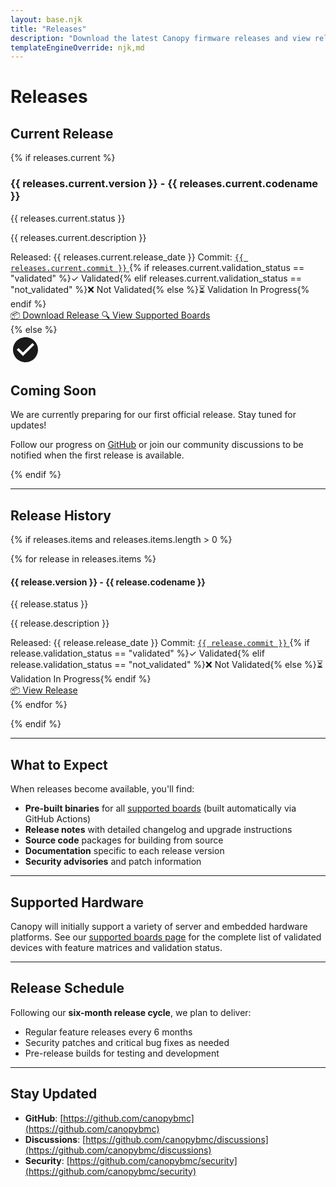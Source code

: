```yaml
---
layout: base.njk
title: "Releases"
description: "Download the latest Canopy firmware releases and view release notes for all versions."
templateEngineOverride: njk,md
---
```


<div class="content-page">

# Releases

## Current Release

{% if releases.current %}
<div class="release-card current-release">
    <div class="release-header">
        <h3>{{ releases.current.version }} - {{ releases.current.codename }}</h3>
        <span class="release-status status-{{ releases.current.status | lower | replace(' ', '-') }}">{{ releases.current.status }}</span>
    </div>
    <div class="release-info">
        <p class="release-description">{{ releases.current.description }}</p>
        <div class="release-meta">
            <span class="release-date">Released: {{ releases.current.release_date }}</span>
            <span class="commit-info">
                Commit: <a href="https://github.com/canopybmc/openbmc/commit/{{ releases.current.commit }}" target="_blank" rel="noopener">
                    <code>{{ releases.current.commit }}</code>
                </a>
            </span>
            <span class="validation-status">{% if releases.current.validation_status == "validated" %}✓ Validated{% elif releases.current.validation_status == "not_validated" %}❌ Not Validated{% else %}⏳ Validation In Progress{% endif %}</span>
        </div>
        <div class="release-actions">
            <a href="{{ releases.current.github_url }}" class="release-btn primary" target="_blank" rel="noopener">
                📦 Download Release
            </a>
            <a href="/boards" class="release-btn secondary">
                🔍 View Supported Boards
            </a>
        </div>
    </div>
</div>
{% else %}
<div class="releases-notice">
    <div class="notice-icon">
        <svg width="48" height="48" fill="currentColor" viewBox="0 0 24 24">
            <path d="M12 2C6.48 2 2 6.48 2 12s4.48 10 10 10 10-4.48 10-10S17.52 2 12 2zm-2 15l-5-5 1.41-1.41L10 14.17l7.59-7.59L19 8l-9 9z"/>
        </svg>
    </div>
    <div class="notice-content">
        <h2>Coming Soon</h2>
        <p>We are currently preparing for our first official release. Stay tuned for updates!</p>
        <p>Follow our progress on <a href="https://github.com/canopybmc" target="_blank" rel="noopener">GitHub</a> or join our community discussions to be notified when the first release is available.</p>
    </div>
</div>
{% endif %}

---

## Release History

{% if releases.items and releases.items.length > 0 %}

<div class="release-history">
{% for release in releases.items %}
<div class="release-card">
    <div class="release-header">
        <h4>{{ release.version }} - {{ release.codename }}</h4>
        <span class="release-status status-{{ release.status | lower | replace(' ', '-') }}">{{ release.status }}</span>
    </div>
    <div class="release-info">
        <p class="release-description">{{ release.description }}</p>
        <div class="release-meta">
            <span class="release-date">Released: {{ release.release_date }}</span>
            <span class="commit-info">
                Commit: <a href="https://github.com/canopybmc/openbmc/commit/{{ release.commit }}" target="_blank" rel="noopener">
                    <code>{{ release.commit }}</code>
                </a>
            </span>
            <span class="validation-status">{% if release.validation_status == "validated" %}✓ Validated{% elif release.validation_status == "not_validated" %}❌ Not Validated{% else %}⏳ Validation In Progress{% endif %}</span>
        </div>
        <div class="release-actions">
            <a href="{{ release.github_url }}" class="release-btn primary" target="_blank" rel="noopener">
                📦 View Release
            </a>
        </div>
    </div>
</div>
{% endfor %}
</div>

{% endif %}

---

## What to Expect

When releases become available, you'll find:

- **Pre-built binaries** for all [supported boards](/boards) (built automatically via GitHub Actions)
- **Release notes** with detailed changelog and upgrade instructions
- **Source code** packages for building from source
- **Documentation** specific to each release version
- **Security advisories** and patch information

---

## Supported Hardware

Canopy will initially support a variety of server and embedded hardware platforms. See our [supported boards page](/boards) for the complete list of validated devices with feature matrices and validation status.

---

## Release Schedule

Following our **six-month release cycle**, we plan to deliver:

- Regular feature releases every 6 months
- Security patches and critical bug fixes as needed
- Pre-release builds for testing and development

---

## Stay Updated

- **GitHub**: [https://github.com/canopybmc](https://github.com/canopybmc)
- **Discussions**: [https://github.com/canopybmc/discussions](https://github.com/canopybmc/discussions)
- **Security**: [https://github.com/canopybmc/security](https://github.com/canopybmc/security)

</div>